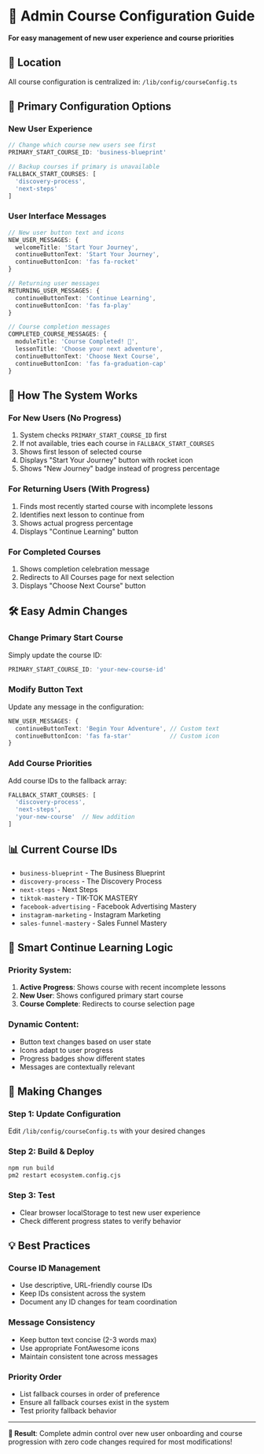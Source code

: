 # 🎯 Admin Course Configuration Guide

**For easy management of new user experience and course priorities**

## 📍 Location
All course configuration is centralized in: `/lib/config/courseConfig.ts`

## 🔧 Primary Configuration Options

### **New User Experience**
```typescript
// Change which course new users see first
PRIMARY_START_COURSE_ID: 'business-blueprint'

// Backup courses if primary is unavailable
FALLBACK_START_COURSES: [
  'discovery-process',
  'next-steps'
]
```

### **User Interface Messages**
```typescript
// New user button text and icons
NEW_USER_MESSAGES: {
  welcomeTitle: 'Start Your Journey',
  continueButtonText: 'Start Your Journey',
  continueButtonIcon: 'fas fa-rocket'
}

// Returning user messages
RETURNING_USER_MESSAGES: {
  continueButtonText: 'Continue Learning',
  continueButtonIcon: 'fas fa-play'
}

// Course completion messages
COMPLETED_COURSE_MESSAGES: {
  moduleTitle: 'Course Completed! 🎉',
  lessonTitle: 'Choose your next adventure',
  continueButtonText: 'Choose Next Course',
  continueButtonIcon: 'fas fa-graduation-cap'
}
```

## 🔄 How The System Works

### **For New Users (No Progress)**
1. System checks `PRIMARY_START_COURSE_ID` first
2. If not available, tries each course in `FALLBACK_START_COURSES`
3. Shows first lesson of selected course
4. Displays "Start Your Journey" button with rocket icon
5. Shows "New Journey" badge instead of progress percentage

### **For Returning Users (With Progress)**
1. Finds most recently started course with incomplete lessons
2. Identifies next lesson to continue from
3. Shows actual progress percentage
4. Displays "Continue Learning" button

### **For Completed Courses**
1. Shows completion celebration message
2. Redirects to All Courses page for next selection
3. Displays "Choose Next Course" button

## 🛠️ Easy Admin Changes

### **Change Primary Start Course**
Simply update the course ID:
```typescript
PRIMARY_START_COURSE_ID: 'your-new-course-id'
```

### **Modify Button Text**
Update any message in the configuration:
```typescript
NEW_USER_MESSAGES: {
  continueButtonText: 'Begin Your Adventure', // Custom text
  continueButtonIcon: 'fas fa-star'           // Custom icon
}
```

### **Add Course Priorities**
Add course IDs to the fallback array:
```typescript
FALLBACK_START_COURSES: [
  'discovery-process',
  'next-steps',
  'your-new-course'  // New addition
]
```

## 📊 Current Course IDs
- `business-blueprint` - The Business Blueprint
- `discovery-process` - The Discovery Process  
- `next-steps` - Next Steps
- `tiktok-mastery` - TIK-TOK MASTERY
- `facebook-advertising` - Facebook Advertising Mastery
- `instagram-marketing` - Instagram Marketing
- `sales-funnel-mastery` - Sales Funnel Mastery

## 🎯 Smart Continue Learning Logic

### **Priority System:**
1. **Active Progress**: Shows course with recent incomplete lessons
2. **New User**: Shows configured primary start course
3. **Course Complete**: Redirects to course selection page

### **Dynamic Content:**
- Button text changes based on user state
- Icons adapt to user progress
- Progress badges show different states
- Messages are contextually relevant

## 🔄 Making Changes

### **Step 1: Update Configuration**
Edit `/lib/config/courseConfig.ts` with your desired changes

### **Step 2: Build & Deploy**
```bash
npm run build
pm2 restart ecosystem.config.cjs
```

### **Step 3: Test**
- Clear browser localStorage to test new user experience
- Check different progress states to verify behavior

## 💡 Best Practices

### **Course ID Management**
- Use descriptive, URL-friendly course IDs
- Keep IDs consistent across the system
- Document any ID changes for team coordination

### **Message Consistency**
- Keep button text concise (2-3 words max)
- Use appropriate FontAwesome icons
- Maintain consistent tone across messages

### **Priority Order**
- List fallback courses in order of preference
- Ensure all fallback courses exist in the system
- Test priority fallback behavior

---

**🎯 Result**: Complete admin control over new user onboarding and course progression with zero code changes required for most modifications!